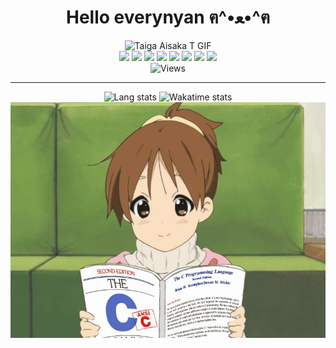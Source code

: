 <div id="header" align="center">
    <h1>Hello everynyan  ฅ^•ﻌ•^ฅ</h1>
<img src="https://media0.giphy.com/media/v1.Y2lkPTc5MGI3NjExY2IxZDI2NzE1ZGJlOWEyOGM2NTYwNTlmMjk4ZDgxNTUxNWU3ODNmMyZlcD12MV9pbnRlcm5hbF9naWZzX2dpZklkJmN0PWc/Qh7WgUju8KYRG/giphy.gif" alt="Taiga Aisaka T GIF">
</div>

<div id="bages" align="center">
    <img src="https://img.shields.io/badge/Arch%20Linux-1793D1?logo=arch-linux&logoColor=fff&style=for-the-badge" />
    <img src="https://img.shields.io/badge/NeoVim-%2357A143.svg?&style=for-the-badge&logo=neovim&logoColor=white" />
    <img src="https://img.shields.io/badge/c-%2300599C.svg?style=for-the-badge&logo=c&logoColor=white" />
    <img src="https://img.shields.io/badge/c++-%2300599C.svg?style=for-the-badge&logo=c%2B%2B&logoColor=white" />
    <img src="https://img.shields.io/badge/lua-%232C2D72.svg?style=for-the-badge&logo=lua&logoColor=white" />
    <img src="https://img.shields.io/badge/python-3670A0?style=for-the-badge&logo=python&logoColor=ffdd54" />
    <img src="https://img.shields.io/badge/rust-%23000000.svg?style=for-the-badge&logo=rust&logoColor=white)" />
    <img src="https://img.shields.io/badge/-Arduino-00979D?style=for-the-badge&logo=Arduino&logoColor=white" />
    <br />
    <img src="https://komarev.com/ghpvc/?username=DarkSeriusCode&style=flat-square&color=gray" alt="Views"/>
</div>

---

<div id="footer" align="center">
    <span>
        <img src="https://github-readme-stats.vercel.app/api/top-langs/?username=DarkSeriusCode&langs_count=6&theme=discord_old_blurple&layout=compact&card_width=250" alt="Lang stats"/>
        <img src="https://github-readme-stats.vercel.app/api/wakatime?username=DarkSeriusCode&langs_count=6&theme=discord_old_blurple&hide_progress=true&layout=compact" alt="Wakatime stats" />
    </span>
    <img src="https://github.com/DarkSeriusCode/DarkSeriusCode/blob/main/footer.jpg" alt="Cure anime girl ^_^" />
</div>

